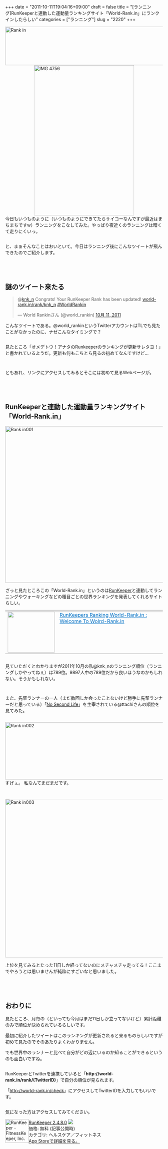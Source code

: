 +++
date = "2011-10-11T19:04:16+09:00"
draft = false
title = "[ランニング]RunKeeperと連動した運動量ランキングサイト「World-Rank.in」にランクインしたらしい"
categories = ["ランニング"]
slug = "2220"
+++

<img style="display:block; margin-left:auto; margin-right:auto;" src="http://knk-n.com/wp-content/uploads/2011/10/rank-in.png" alt="Rank in" title="rank-in.jpg" border="0" width="600" height="123" />


<img style="display:block; margin-left:auto; margin-right:auto;" src="http://knk-n.com/wp-content/uploads/2011/10/IMG_4756.png" alt="IMG 4756" title="IMG_4756.PNG" border="0" width="320" height="480" />
今日もいつものように（いつものようにできてたらサイコーなんですが最近はまちまちですw）ランニングをこなしてみた。やっぱり夜近くのランニングは暗くて走りにくいっ。
<p style="margin-top: 2em;">
と、まぁそんなことはおいといて。今日はランニング後にこんなツイートが飛んできたのでご紹介します。<!--more--><p style="margin-top: 6em;">
<h2>謎のツイート来たる</h2>

<blockquote class="twitter-tweet" lang="ja"><p>@<a href="https://twitter.com/knk_n">knk_n</a> Congrats! Your RunKeeper Rank has been updated! <a href="http://t.co/VbNa30GW" title="http://world-rank.in/rank/knk_n">world-rank.in/rank/knk_n</a> <a href="https://twitter.com/search/%2523WorldRankin">#WorldRankin</a></p>&mdash; World Rankinさん (@world_rankin) <a href="https://twitter.com/world_rankin/status/123684274779074561" data-datetime="2011-10-11T09:00:03+00:00">10月 11, 2011</a></blockquote>

こんなツイートである。@world_rankinというTwitterアカウントはTLでも見たことがなかったのに、ナゼこんなタイミングで？
<p style="margin-top: 2em;">
見たところ「オメデトウ！アナタのRunkeeperのランキングが更新サレタヨ！」と書かれているようだ。更新も何もこちとら見るの初めてなんですけど…
<p style="margin-top: 3em;">
ともあれ、リンクにアクセスしてみるとそこには初めて見るWebページが。
<p style="margin-top: 6em;">
<h2>RunKeeperと連動した運動量ランキングサイト「World-Rank.in」</h2>
<img style="display:block; margin-left:auto; margin-right:auto;" src="http://knk-n.com/wp-content/uploads/2011/10/rank-in001.jpg" alt="Rank in001" title="rank-in001.jpg" border="0" width="600" height="500" />

ざっと見たところこの「World-Rank.in」というのは<a href="http://runkeeper.com/" target="_blank">RunKeeper</a>と連動してランニングやウォーキングなどの種目ごとの世界ランキングを発表してくれるサイトらしい。
<table border="0"><td valign="top" width="150"><a href="http://world-rank.in/" target="_blank"><img border="0" src="http://capture.heartrails.com/150x130/shadow?http://world-rank.in/" alt="" width="150" height="130" /></a></td><td valign="top"><a style="color:#0070C5;" href="http://world-rank.in/" target="_blank">RunKeepers Ranking World-Rank.in : Welcome To Wolrd-Rank.in</a><a href="http://b.hatena.ne.jp/entry/http://world-rank.in/" target="_blank"><img border="0" src="http://b.hatena.ne.jp/entry/image/http://world-rank.in/" alt="" /></a></td></table>


<p style="margin-top: 2em;">
見ていただくとわかりますが2011年10月の私@knk_nのランニング順位（ランニングしかやってねぇ）は789位。9897人中の789位だから良いほうなのかもしれない。そうかもしれない。
<p style="margin-top: 3em;">
また、先輩ランナーの一人（まだ数回しか会ったことないけど勝手に先輩ランナーだと思っている）「<a href="www.ttcbn.net/no_second_life/" target="_blank">No Second Life</a>」を主宰されている@ttachiさんの順位を見てみた。
<p style="margin-top: 2em;">
<img style="display:block; margin-left:auto; margin-right:auto;" src="http://knk-n.com/wp-content/uploads/2011/10/rank-in002.jpg" alt="Rank in002" title="rank-in002.jpg" border="0" width="546" height="183" />
すげぇ。
私なんてまだまだです。

<p style="margin-top: 3em;">

<img style="display:block; margin-left:auto; margin-right:auto;" src="http://knk-n.com/wp-content/uploads/2011/10/rank-in003.jpg" alt="Rank in003" title="rank-in003.jpg" border="0" width="557" height="506" />

上位を見てみるとたった11日しか経ってないのにメチャメチャ走ってる！ここまでやろうとは思いませんが純粋にすごいなと思いました。

<p style="margin-top: 6em;">
<h2>おわりに</h2>
見たところ、月毎の（といっても今月はまだ11日しか立ってないけど）累計距離のみで順位が決められているらしいです。
<p style="margin-top: 1em;">
最初に紹介したツイートはこのランキングが更新されると来るものらしいですが初めて見たのでそのあたりよくわかりません。
<p style="margin-top: 1em;">
でも世界中のランナーと比べて自分がどの辺にいるのか知ることができるというのも面白いですね。
<p style="margin-top: 2em;">
RunKeeperとTwitterを連携していると「<strong>http://world-rank.in/rank/(TwitterID)</strong>」で自分の順位が見られます。<p style="margin-top: 1em;">
「<a href="http://world-rank.in/check" target="_blank">http://world-rank.in/check</a>」にアクセスしてTwitterIDを入力してもいいです。

<p style="margin-top: 2em;">
気になった方はアクセスしてみてください。
<p style="margin-top: 1em;">
<div class="amz-etr-under"><div class="amz-left" style="float:left;"><div class="amz-image"><a href="http://click.linksynergy.com/fs-bin/click?id=48HB7K3zmMg&subid=0&offerid=94348.1&type=10&tmpid=3910&RD_PARM1=http%3A%2F%2Fitunes.apple.com%2Fjp%2Fapp%2Frunkeeper%2Fid300235330%3Fmt%3D8%2526uo%3D4" target="new"><img width="75" height="75" class="appsImg" src="http://a3.mzstatic.com/us/r1000/103/Purple/06/ce/61/mzl.znawhtxu.jpg" alt="RunKeeper - FitnessKeeper, Inc."></a></div></div><div class="amz-right"><div class="amz-title"><a href="http://click.linksynergy.com/fs-bin/click?id=48HB7K3zmMg&subid=0&offerid=94348.1&type=10&tmpid=3910&RD_PARM1=http%3A%2F%2Fitunes.apple.com%2Fjp%2Fapp%2Frunkeeper%2Fid300235330%3Fmt%3D8%2526uo%3D4" target="new">RunKeeper 2.4.8.0</a> <a href="http://click.linksynergy.com/fs-bin/click?id=48HB7K3zmMg&subid=0&offerid=94348.1&type=10&tmpid=3910&RD_PARM1=http%3A%2F%2Fitunes.apple.com%2Fjp%2Fapp%2Frunkeeper%2Fid300235330%3Fmt%3D8%2526uo%3D4" target="itunes_store"><img src="http://ax.phobos.apple.com.edgesuite.net/ja_jp/images/web/linkmaker/badge_appstore-sm.gif" style="border: 0;"></a></div><div class="amz-detail">価格: 無料 (記事公開時)<br>カテゴリ: ヘルスケア／フィットネス<br><a href="http://click.linksynergy.com/fs-bin/click?id=48HB7K3zmMg&subid=0&offerid=94348.1&type=10&tmpid=3910&RD_PARM1=http%3A%2F%2Fitunes.apple.com%2Fjp%2Fapp%2Frunkeeper%2Fid300235330%3Fmt%3D8%2526uo%3D4" target="new">App Storeで詳細を見る。</a></div></div></div>
<img border="0" width="1" height="1" src="http://ad.linksynergy.com/fs-bin/show?id=Dk8JKvDVYwE&bids=186984.200232&type=3&subid=0">
